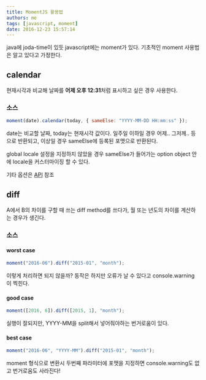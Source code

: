 ```yaml
---
title: MomentJS 활용법
authors: me
tags: [javascript, moment]
date: 2016-12-23 15:57:14
---
```


java에 joda-time이 있듯 javascript에는 moment가 있다.
기초적인 moment 사용법은 알고 있다고 가정한다.

## calendar

현재시각과 비교해 날짜를 **어제 오후 12:31**처럼 표시하고 싶은 경우 사용한다.

### 소스

```js
moment(date).calendar(today, { sameElse: "YYYY-MM-DD HH:mm:ss" });
```

date는 비교할 날짜, today는 현재시각 값이다.
일주일 이하일 경우 어제.. 그저께.. 등으로 반환되고, 이상일 경우 sameElse에 등록된 포맷으로 반환된다.

global locale 설정을 지정하지 않았을 경우 sameElse가 들어가는 option object 안에 locale을 커스터마이징 할 수 있다.

기타 옵션은 [API](https://momentjs.com/docs/#/displaying/calendar-time/) 참조

## diff

A에서 B의 차이를 구할 때 쓰는 diff method를 쓰다가, 월 또는 년도의 차이를 계산하는 경우가 생긴다.

### 소스

#### worst case

```js
moment("2016-06").diff("2015-01", "month");
```

이렇게 처리하면 되지 않을까? 동작은 하지만 오류가 날 수 있다고 console.warning 이 찍힌다.

#### good case

```js
moment([2016, 6]).diff([2015, 1], "month");
```

실행이 잘되지만, YYYY-MM을 split해서 넣어줘야하는 번거로움이 있다.

#### best case

```js
moment("2016-06", "YYYY-MM").diff("2015-01", "month");
```

moment 형식으로 변환시 두번째 파라미터에 포맷을 지정하면 console.warning도 없고 번거로움도 사라진다!
